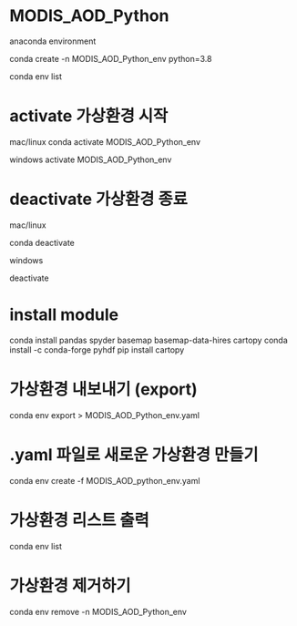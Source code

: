 
# MODIS_AOD_Python
anaconda environment

conda create -n MODIS_AOD_Python_env python=3.8

conda env list

# activate 가상환경 시작
mac/linux
conda activate MODIS_AOD_Python_env

windows
activate MODIS_AOD_Python_env

# deactivate 가상환경 종료
mac/linux

conda deactivate

windows

deactivate

# install module
conda install pandas spyder basemap basemap-data-hires cartopy
conda install -c conda-forge pyhdf 
pip install cartopy


# 가상환경 내보내기 (export)
conda env export > MODIS_AOD_Python_env.yaml

# .yaml 파일로 새로운 가상환경 만들기
conda env create -f MODIS_AOD_python_env.yaml

# 가상환경 리스트 출력
conda env list

# 가상환경 제거하기
conda env remove -n MODIS_AOD_Python_env  
